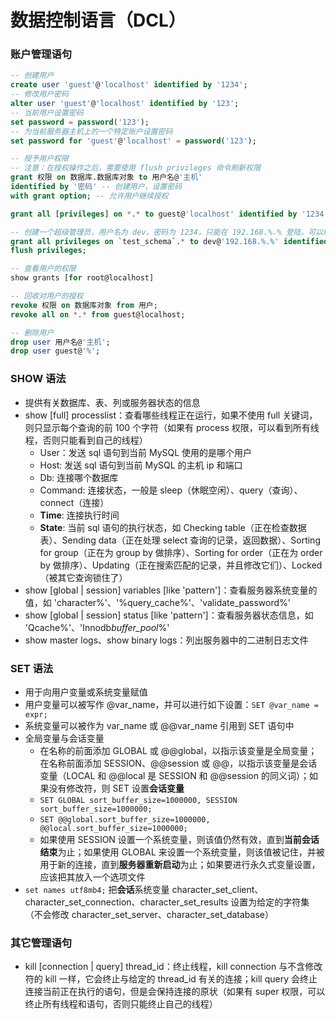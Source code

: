 # 数据控制语言（DCL）

###  账户管理语句

```sql
-- 创建用户
create user 'guest'@'localhost' identified by '1234';
-- 修改用户密码
alter user 'guest'@'localhost' identified by '123';
-- 当前用户设置密码
set password = password('123');
-- 为当前服务器主机上的一个特定账户设置密码
set password for 'guest'@'localhost' = password('123');

-- 授予用户权限
-- 注意：在授权操作之后，需要使用 flush privileges 命令刷新权限
grant 权限 on 数据库.数据库对象 to 用户名@'主机'
identified by '密码' -- 创建用户，设置密码
with grant option; -- 允许用户继续授权

grant all [privileges] on *.* to guest@'localhost' identified by '1234' with grant option;

-- 创建一个超级管理员，用户名为 dev，密码为 1234，只能在 192.168.%.% 登陆，可以给别人授权
grant all privileges on `test_schema`.* to dev@'192.168.%.%' identified by '1234' with grant option;
flush privileges;

-- 查看用户的权限
show grants [for root@localhost]

-- 回收对用户的授权
revoke 权限 on 数据库对象 from 用户;
revoke all on *.* from guest@localhost;

-- 删除用户
drop user 用户名@'主机';
drop user guest@'%';
```

### SHOW 语法

- 提供有关数据库、表、列或服务器状态的信息
- show [full] processlist：查看哪些线程正在运行，如果不使用 full 关键词，则只显示每个查询的前 100 个字符（如果有 process 权限，可以看到所有线程，否则只能看到自己的线程）
  - User：发送 sql 语句到当前 MySQL 使用的是哪个用户
  - Host: 发送 sql 语句到当前 MySQL 的主机 ip 和端口
  - Db: 连接哪个数据库
  - Command: 连接状态，一般是 sleep（休眠空闲）、query（查询）、connect（连接）
  - **Time**: 连接执行时间
  - **State**: 当前 sql 语句的执行状态，如 Checking table（正在检查数据表）、Sending data（正在处理 select 查询的记录，返回数据）、Sorting for group（正在为 group by 做排序）、Sorting for order（正在为 order by 做排序）、Updating（正在搜索匹配的记录，并且修改它们）、Locked（被其它查询锁住了）
- show [global | session] variables [like 'pattern']：查看服务器系统变量的值，如 'character%'、'%query_cache%'、'validate_password%'
- show [global | session] status [like 'pattern']：查看服务器状态信息，如 'Qcache%'、'Innodb*buffer_pool*%'
- show master logs、show binary logs：列出服务器中的二进制日志文件

### SET 语法

- 用于向用户变量或系统变量赋值
- 用户变量可以被写作 @var_name，并可以进行如下设置：`SET @var_name = expr;`
- 系统变量可以被作为 var_name 或 @@var_name 引用到 SET 语句中
- 全局变量与会话变量
  - 在名称的前面添加 GLOBAL 或 @@global，以指示该变量是全局变量；在名称前面添加 SESSION、@@session 或 @@，以指示该变量是会话变量（LOCAL 和 @@local 是 SESSION 和 @@session 的同义词）；如果没有修改符，则 SET 设置**会话变量**
  - `SET GLOBAL sort_buffer_size=1000000, SESSION sort_buffer_size=1000000;`
  - `SET @@global.sort_buffer_size=1000000, @@local.sort_buffer_size=1000000;`
  - 如果使用 SESSION 设置一个系统变量，则该值仍然有效，直到**当前会话结束**为止；如果使用 GLOBAL 来设置一个系统变量，则该值被记住，并被用于新的连接，直到**服务器重新启动**为止；如果要进行永久式变量设置，应该把其放入一个选项文件
- `set names utf8mb4;` 把**会话**系统变量 character_set_client、character_set_connection、character_set_results 设置为给定的字符集（不会修改 character_set_server、character_set_database）

### 其它管理语句

- kill [connection | query] thread_id：终止线程，kill connection 与不含修改符的 kill 一样，它会终止与给定的 thread_id 有关的连接；kill query 会终止连接当前正在执行的语句，但是会保持连接的原状（如果有 super 权限，可以终止所有线程和语句，否则只能终止自己的线程）